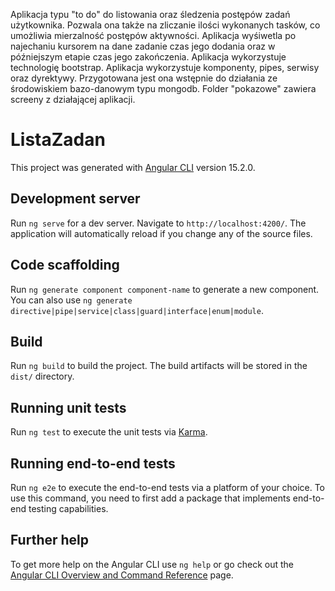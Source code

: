 Aplikacja typu "to do" do listowania oraz śledzenia postępów zadań użytkownika. Pozwala ona także na zliczanie ilości wykonanych tasków, co umożliwia mierzalność postępów aktywności.
Aplikacja wyśiwetla po najechaniu kursorem na dane zadanie czas jego dodania oraz w późniejszym etapie czas jego zakończenia. 
Aplikacja wykorzystuje technologię bootstrap.
Aplikacja wykorzystuje komponenty, pipes, serwisy oraz dyrektywy. 
Przygotowana jest ona wstępnie do działania ze środowiskiem bazo-danowym typu mongodb. 
Folder "pokazowe" zawiera screeny z działającej aplikacji.









# ListaZadan

This project was generated with [Angular CLI](https://github.com/angular/angular-cli) version 15.2.0.

## Development server

Run `ng serve` for a dev server. Navigate to `http://localhost:4200/`. The application will automatically reload if you change any of the source files.

## Code scaffolding

Run `ng generate component component-name` to generate a new component. You can also use `ng generate directive|pipe|service|class|guard|interface|enum|module`.

## Build

Run `ng build` to build the project. The build artifacts will be stored in the `dist/` directory.

## Running unit tests

Run `ng test` to execute the unit tests via [Karma](https://karma-runner.github.io).

## Running end-to-end tests

Run `ng e2e` to execute the end-to-end tests via a platform of your choice. To use this command, you need to first add a package that implements end-to-end testing capabilities.

## Further help

To get more help on the Angular CLI use `ng help` or go check out the [Angular CLI Overview and Command Reference](https://angular.io/cli) page.
